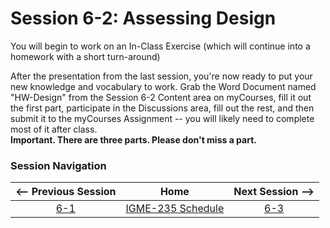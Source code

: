 # Session 6-2: Assessing Design

You will begin to work on an In-Class Exercise (which will continue into a homework with a short turn-around)

After the presentation from the last session, you're now ready to put your new knowledge and vocabulary to work.  Grab the Word Document named "HW-Design" from the Session 6-2 Content area on myCourses, fill it out the first part, participate in the Discussions area, fill out the rest, and then submit it to the myCourses Assignment -- you will likely need to complete most of it after class.  
**Important.  There are three parts.  Please don't miss a part.**

### Session Navigation

| <-- Previous Session |               Home                  | Next Session --> |
|:--------------------:|:-----------------------------------:|:----------------:|
|  [6-1](6-1.md)       | [IGME-235 Schedule](../schedule.md) |   [6-3](6-3.md)  |
